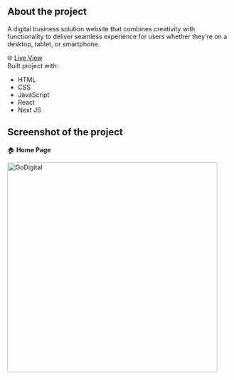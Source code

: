 ## __About the project__  
A digital business solution website that combines creativity with functionality
to deliver seamless experience for users whether they're on a desktop, tablet, or smartphone.

🌐 [Live View](https://go-digital-business.vercel.app)   
Built project with:   
 - HTML
 - CSS
 - JavaScript
 - React
 - Next JS 
## Screenshot of the project     
🏠 __Home Page__    

	 
<img width="472" alt="GoDigital" src="https://github.com/Elijahlekomo/Digital-Business/assets/111081188/8a5ed759-564a-4388-9075-274221ecf1ea">

